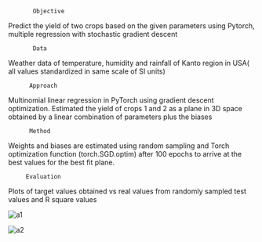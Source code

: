            Objective
           
   Predict the yield of two crops based on the given parameters using Pytorch, multiple regression with stochastic gradient descent 
           
           Data

Weather data of temperature, humidity and rainfall of Kanto region in USA( all values standardized in same scale of SI units)

          Approach

Multinomial linear regression in PyTorch using gradient descent optimization. Estimated the yield of crops 1 and 2 as a plane in 3D space obtained by a linear combination of parameters plus the biases

          Method

Weights and biases are estimated using random sampling and Torch optimization function (torch.SGD.optim) after 100 epochs to arrive at the best values for the best fit plane.

         Evaluation

Plots of target values obtained vs real values from randomly sampled test values and R square values 



![a1](https://user-images.githubusercontent.com/79574776/126943840-53f163bb-7968-4aab-a243-6dc6bee9c4d8.png)


![a2](https://user-images.githubusercontent.com/79574776/126943854-ce72b52a-378c-460d-a341-14e72be7e78c.png)
